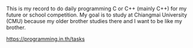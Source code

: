This is my record to do daily programming C or C++ (mainly C++) for my future or school competition.
My goal is to study at Chiangmai University (CMU) because my older brother studies there and I want to be like my brother.

https://programming.in.th/tasks
